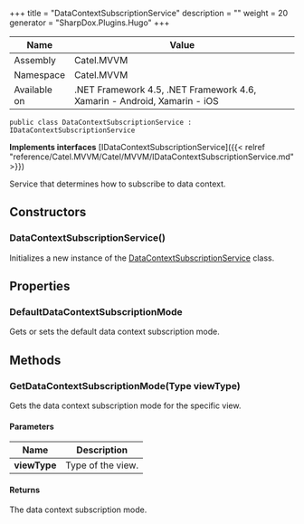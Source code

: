 

+++
title = "DataContextSubscriptionService" 
description = ""
weight = 20
generator = "SharpDox.Plugins.Hugo"
+++

Name|Value
---|---
Assembly|Catel.MVVM
Namespace|Catel.MVVM
Available on|.NET Framework 4.5, .NET Framework 4.6, Xamarin - Android, Xamarin - iOS

```
public class DataContextSubscriptionService : IDataContextSubscriptionService
```

**Implements interfaces**
[IDataContextSubscriptionService]({{< relref "reference/Catel.MVVM/Catel/MVVM/IDataContextSubscriptionService.md" >}})

Service that determines how to subscribe to data context.

## Constructors

### DataContextSubscriptionService()

Initializes a new instance of the [DataContextSubscriptionService](#) class.

## Properties

### DefaultDataContextSubscriptionMode

Gets or sets the default data context subscription mode.

## Methods

### GetDataContextSubscriptionMode(Type viewType)

Gets the data context subscription mode for the specific view.

#### Parameters

Name|Description
---|---
**viewType**|Type of the view.

#### Returns

The data context subscription mode.

